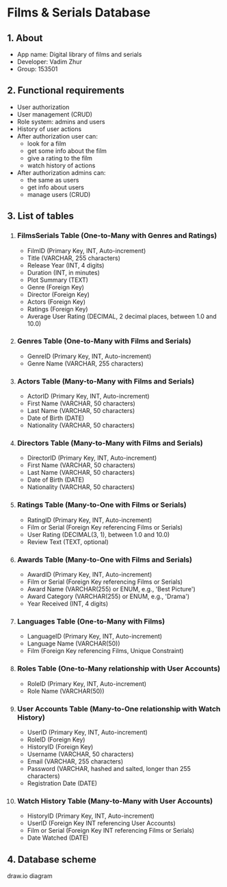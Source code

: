 # Films & Serials Database
## 1. **About**
* App name: Digital library of films and serials
* Developer: Vadim Zhur
* Group: 153501

## 2. **Functional requirements**
* User authorization
* User management (CRUD)
* Role system: admins and users
* History of user actions
* After authorization user can:
   * look for a film
   * get some info about the film
   * give a rating to the film
   * watch history of actions
* After authorization admins can:
   * the same as users
   * get info about users
   * manage users (CRUD)

## 3. **List of tables**
1. ### FilmsSerials Table (One-to-Many with Genres and Ratings)
    * FilmID (Primary Key, INT, Auto-increment)
    * Title (VARCHAR, 255 characters)
    * Release Year (INT, 4 digits)
    * Duration (INT, in minutes)
    * Plot Summary (TEXT)
    * Genre (Foreign Key)
    * Director (Foreign Key)
    * Actors (Foreign Key)
    * Ratings (Foreign Key)
    * Average User Rating (DECIMAL, 2 decimal places, between 1.0 and 10.0)
2. ### Genres Table (One-to-Many with Films and Serials)
    * GenreID (Primary Key, INT, Auto-increment)
    * Genre Name (VARCHAR, 255 characters)
3. ### Actors Table (Many-to-Many with Films and Serials)
    * ActorID (Primary Key, INT, Auto-increment)
    * First Name (VARCHAR, 50 characters)
    * Last Name (VARCHAR, 50 characters)
    * Date of Birth (DATE)
    * Nationality (VARCHAR, 50 characters)
4. ### Directors Table (Many-to-Many with Films and Serials)
    * DirectorID (Primary Key, INT, Auto-increment)
    * First Name (VARCHAR, 50 characters)
    * Last Name  (VARCHAR, 50 characters)
    * Date of Birth (DATE)
    * Nationality (VARCHAR, 50 characters)
5. ### Ratings Table (Many-to-One with Films or Serials)
    * RatingID (Primary Key, INT, Auto-increment)
    * Film or Serial (Foreign Key referencing Films or Serials)
    * User Rating (DECIMAL(3, 1), between 1.0 and 10.0)
    * Review Text (TEXT, optional)
6. ### Awards Table (Many-to-One with Films and Serials)
    * AwardID (Primary Key, INT, Auto-increment)
    * Film or Serial (Foreign Key referencing Films or Serials)
    * Award Name (VARCHAR(255) or ENUM, e.g., 'Best Picture')
    * Award Category (VARCHAR(255) or ENUM, e.g., 'Drama')
    * Year Received  (INT, 4 digits)
7. ### Languages Table (One-to-Many with Films)
    * LanguageID (Primary Key, INT, Auto-increment)
    * Language Name (VARCHAR(50))
    * Film (Foreign Key referencing Films, Unique Constraint)
8. ### Roles Table (One-to-Many relationship with User Accounts)
    * RoleID  (Primary Key, INT, Auto-increment)
    * Role Name (VARCHAR(50))
9. ### User Accounts Table (Many-to-One relationship with Watch History)
    * UserID  (Primary Key, INT, Auto-increment)
    * RoleID (Foreign Key)
    * HistoryID (Foreign Key)
    * Username (VARCHAR, 50 characters)
    * Email (VARCHAR, 255 characters)
    * Password (VARCHAR, hashed and salted, longer than 255 characters)
    * Registration Date (DATE)
10. ### Watch History Table (Many-to-Many with User Accounts)
    * HistoryID (Primary Key, INT, Auto-increment)
    * UserID (Foreign Key INT referencing User Accounts)
    * Film or Serial (Foreign Key INT referencing Films or Serials)
    * Date Watched (DATE)

## 4. **Database scheme**
draw.io diagram
